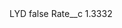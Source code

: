 <?xml version="1.0" encoding="UTF-8"?>
<CustomMetadata xmlns="http://soap.sforce.com/2006/04/metadata" xmlns:xsi="http://www.w3.org/2001/XMLSchema-instance" xmlns:xsd="http://www.w3.org/2001/XMLSchema">
    <label>LYD</label>
    <protected>false</protected>
    <values>
        <field>Rate__c</field>
        <value xsi:type="xsd:double">1.3332</value>
    </values>
</CustomMetadata>
